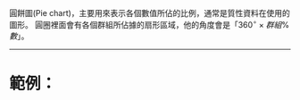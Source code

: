圓餅圖(Pie chart)，主要用來表示各個數值所佔的比例，通常是質性資料在使用的圖形。
圓圈裡面會有各個群組所佔據的扇形區域，他的角度會是「$360^\circ \times 群組\%數$」。
- - -
# 範例：
